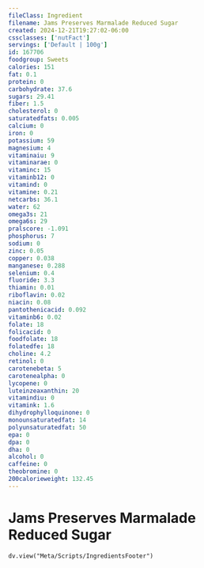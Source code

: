 ```yaml
---
fileClass: Ingredient
filename: Jams Preserves Marmalade Reduced Sugar
created: 2024-12-21T19:27:02-06:00
cssclasses: ['nutFact']
servings: ['Default | 100g']
id: 167706
foodgroup: Sweets
calories: 151
fat: 0.1
protein: 0
carbohydrate: 37.6
sugars: 29.41
fiber: 1.5
cholesterol: 0
saturatedfats: 0.005
calcium: 0
iron: 0
potassium: 59
magnesium: 4
vitaminaiu: 9
vitaminarae: 0
vitaminc: 15
vitaminb12: 0
vitamind: 0
vitamine: 0.21
netcarbs: 36.1
water: 62
omega3s: 21
omega6s: 29
pralscore: -1.091
phosphorus: 7
sodium: 0
zinc: 0.05
copper: 0.038
manganese: 0.288
selenium: 0.4
fluoride: 3.3
thiamin: 0.01
riboflavin: 0.02
niacin: 0.08
pantothenicacid: 0.092
vitaminb6: 0.02
folate: 18
folicacid: 0
foodfolate: 18
folatedfe: 18
choline: 4.2
retinol: 0
carotenebeta: 5
carotenealpha: 0
lycopene: 0
luteinzeaxanthin: 20
vitamindiu: 0
vitamink: 1.6
dihydrophylloquinone: 0
monounsaturatedfat: 14
polyunsaturatedfat: 50
epa: 0
dpa: 0
dha: 0
alcohol: 0
caffeine: 0
theobromine: 0
200calorieweight: 132.45
---
```


# Jams Preserves Marmalade Reduced Sugar

```dataviewjs
dv.view("Meta/Scripts/IngredientsFooter")
```